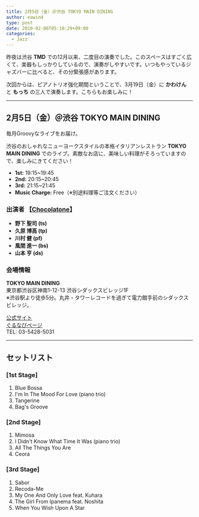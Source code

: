 ```yaml
---
title: 2月5日（金）＠渋谷 TOKYO MAIN DINING
author: eawind
type: post
date: 2010-02-06T05:10:29+09:00
categories:
  - Jazz
---
```

昨夜は渋谷 **TMD** での12月以来、二度目の演奏でした。このスペースはすごく広くて、楽器もしっかりしているので、演奏がしやすいです。いつもやっているジャズバーに比べると、その分緊張感があります。

次回からは、ピアノトリオ強化期間ということで、3月19日（金）に **かわけん** と **もっち** の三人で演奏します。こちらもお楽しみに！

---

## 2月5日（金）＠渋谷 TOKYO MAIN DINING

毎月Groovyなライブをお届け。

渋谷のおしゃれなニューヨークスタイルの本格イタリアンレストラン **TOKYO MAIN DINING** でのライブ。素敵なお店に、美味しい料理がそろっていますので、楽しみにきてください！

- **1st:** 19:15~19:45  
- **2nd:** 20:15~20:45  
- **3rd:** 21:15~21:45  
- **Music Charge:** Free（※別途料理等ご注文ください）

### 出演者 【[Chocolatone](http://www.eawind.net/?page_id=930)】
- **野下 聖司 (ts)**  
- **久原 博高 (tp)**  
- **川村 健 (pf)**  
- **風間 進一 (bs)**  
- **山本 亨 (ds)**  

### 会場情報
**TOKYO MAIN DINING**  
東京都渋谷区神南1-12-13 渋谷シダックスビレッジ1F  
※渋谷駅より徒歩5分。丸井・タワーレコードを過ぎて電力館手前のシダックスビレッジ。  

[公式サイト](http://www.shidax.co.jp/tmd/)  
[ぐるなびページ](http://r.gnavi.co.jp/g066204/)  
TEL: 03-5428-5031  

---

## セットリスト

### [1st Stage]
1. Blue Bossa  
2. I'm In The Mood For Love (piano trio)  
3. Tangerine  
4. Bag's Groove  

### [2nd Stage]
1. Mimosa  
2. I Didn't Know What Time It Was (piano trio)  
3. All The Things You Are  
4. Ceora  

### [3rd Stage]
1. Sabor  
2. Recoda-Me  
3. My One And Only Love feat. Kuhara  
4. The Girl From Ipanema feat. Noshita  
5. When You Wish Upon A Star  
